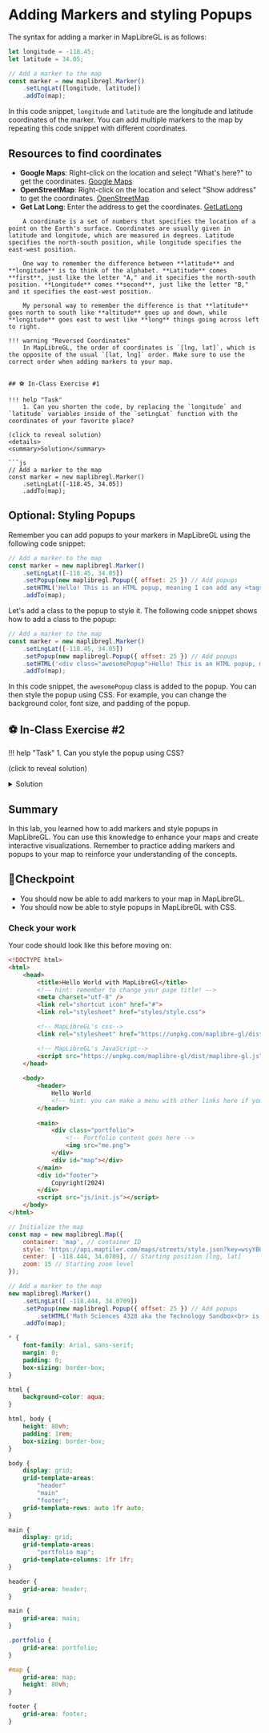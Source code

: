 # Adding Markers and styling Popups

The syntax for adding a marker in MapLibreGL is as follows:

```js
let longitude = -118.45;
let latitude = 34.05;

// Add a marker to the map
const marker = new maplibregl.Marker()
	.setLngLat([longitude, latitude])
	.addTo(map);
```

In this code snippet, `longitude` and `latitude` are the longitude and latitude coordinates of the marker. You can add multiple markers to the map by repeating this code snippet with different coordinates.

## Resources to find coordinates

- **Google Maps**: Right-click on the location and select "What's here?" to get the coordinates. [Google Maps](https://www.google.com/maps)
- **OpenStreetMap**: Right-click on the location and select "Show address" to get the coordinates. [OpenStreetMap](https://www.openstreetmap.org)
- **Get Lat Long**: Enter the address to get the coordinates. [GetLatLong](https://www.latlong.net/)


```info "What is a coordinate?"
	A coordinate is a set of numbers that specifies the location of a point on the Earth's surface. Coordinates are usually given in latitude and longitude, which are measured in degrees. Latitude specifies the north-south position, while longitude specifies the east-west position.

	One way to remember the difference between **latitude** and **longitude** is to think of the alphabet. **Latitude** comes **first**, just like the letter "A," and it specifies the north-south position. **Longitude** comes **second**, just like the letter "B," and it specifies the east-west position.

	My personal way to remember the difference is that **latitude** goes north to south like **altitude** goes up and down, while **longitude** goes east to west like **long** things going across left to right.

!!! warning "Reversed Coordinates"
	In MapLibreGL, the order of coordinates is `[lng, lat]`, which is the opposite of the usual `[lat, lng]` order. Make sure to use the correct order when adding markers to your map.


## ⚽ In-Class Exercise #1

!!! help "Task"
    1. Can you shorten the code, by replacing the `longitude` and `latitude` variables inside of the `setLngLat` function with the coordinates of your favorite place?

(click to reveal solution)
<details>
<summary>Solution</summary>

```js
// Add a marker to the map
const marker = new maplibregl.Marker()
	.setLngLat([-118.45, 34.05])
	.addTo(map);
```
</details>

## Optional: Styling Popups

Remember you can add popups to your markers in MapLibreGL using the following code snippet:

```js
// Add a marker to the map
const marker = new maplibregl.Marker()
	.setLngLat([-118.45, 34.05])
	.setPopup(new maplibregl.Popup({ offset: 25 }) // Add popups
	.setHTML('Hello! This is an HTML popup, meaning I can add any <tags> I want here! Just be sure to close them </tags>'))
	.addTo(map);
```

Let's add a class to the popup to style it. The following code snippet shows how to add a class to the popup:

```js
// Add a marker to the map
const marker = new maplibregl.Marker()
	.setLngLat([-118.45, 34.05])
	.setPopup(new maplibregl.Popup({ offset: 25 }) // Add popups
	.setHTML('<div class="awesomePopup">Hello! This is an HTML popup, meaning I can add any <tags> I want here! Just be sure to close them </tags></div>'))
	.addTo(map);
```

In this code snippet, the `awesomePopup` class is added to the popup. You can then style the popup using CSS. For example, you can change the background color, font size, and padding of the popup.

## ⚽ In-Class Exercise #2

!!! help "Task"
	1. Can you style the popup using CSS?

(click to reveal solution)
<details>
<summary>Solution</summary>

```css
.awesomePopup {
	background-color: #f8f9fa;
	color: #212529;
	font-size: 16px;
	padding: 10px;
}
```
</details>

## Summary

In this lab, you learned how to add markers and style popups in MapLibreGL. You can use this knowledge to enhance your maps and create interactive visualizations. Remember to practice adding markers and popups to your map to reinforce your understanding of the concepts.

## 🏁Checkpoint

- You should now be able to add markers to your map in MapLibreGL.
- You should now be able to style popups in MapLibreGL with CSS.

### Check your work

Your code should look like this before moving on:

```html
<!DOCTYPE html>
<html>
    <head>
        <title>Hello World with MapLibreGl</title>
        <!-- hint: remember to change your page title! -->
        <meta charset="utf-8" />
        <link rel="shortcut icon" href="#">
        <link rel="stylesheet" href="styles/style.css">

        <!-- MapLibreGL's css-->
        <link rel="stylesheet" href="https://unpkg.com/maplibre-gl/dist/maplibre-gl.css" />

		<!-- MapLibreGL's JavaScript-->
		<script src="https://unpkg.com/maplibre-gl/dist/maplibre-gl.js"></script>
    </head>
    
    <body>
        <header>
			Hello World
            <!-- hint: you can make a menu with other links here if you'd like -->
        </header>
        
        <main>
			<div class="portfolio">
				<!-- Portfolio content goes here -->
				<img src="me.png">
			</div>
            <div id="map"></div>
        </main>
        <div id="footer">
            Copyright(2024)
        </div>
        <script src="js/init.js"></script>
    </body>
</html>
```

```javascript title="js/init.js"
// Initialize the map
const map = new maplibregl.Map({
    container: 'map', // container ID
    style: 'https://api.maptiler.com/maps/streets/style.json?key=wsyYBQjqRwKnNsZrtci1', // Your style URL
    center: [ -118.444, 34.0709], // Starting position [lng, lat]
    zoom: 15 // Starting zoom level
});

// Add a marker to the map
new maplibregl.Marker()
    .setLngLat([ -118.444, 34.0709])
    .setPopup(new maplibregl.Popup({ offset: 25 }) // Add popups
        .setHTML('Math Sciences 4328 aka the Technology Sandbox<br> is the lab where I used to work in '))
    .addTo(map);
```

```css title="styles/style.css" linenums="1"
* {
	font-family: Arial, sans-serif;
	margin: 0;
	padding: 0;
	box-sizing: border-box;
}

html {
	background-color: aqua;
}

html, body {
	height: 80vh;
	padding: 1rem;
	box-sizing: border-box;
}

body {
	display: grid;
	grid-template-areas: 
		"header"
		"main"
		"footer";
	grid-template-rows: auto 1fr auto;
}

main {
	display: grid;
	grid-template-areas:
		"portfolio map";
	grid-template-columns: 1fr 1fr;
}

header { 
	grid-area: header;
}

main { 
	grid-area: main;
}

.portfolio {
	grid-area: portfolio;
}

#map { 
	grid-area: map;
	height: 80vh;
}

footer { 
	grid-area: footer;
}
```